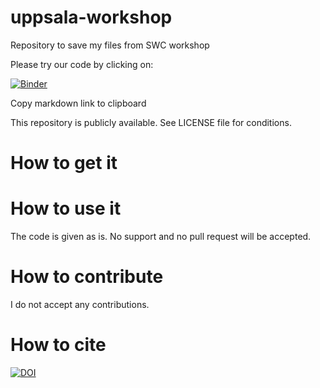 # uppsala-workshop
Repository to save my files from SWC workshop

Please try our code by clicking on:

[![Binder](https://mybinder.org/badge.svg)](https://mybinder.org/v2/gh/lhenckel/workshopSWcarpentry/master?urlpath=rstudio)

Copy markdown link to clipboard 

This repository is publicly available. See LICENSE file for conditions.

# How to get it

# How to use it

The code is given as is. No support and no pull request will be accepted.

# How to contribute

I do not accept any contributions.

# How to cite

[![DOI](https://zenodo.org/badge/152712669.svg)](https://zenodo.org/badge/latestdoi/152712669)
